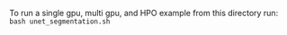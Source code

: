 To run a single gpu, multi gpu, and HPO example from this directory run:
`bash unet_segmentation.sh`
